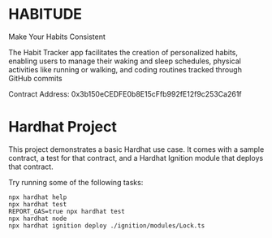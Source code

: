 # HABITUDE

Make Your 
Habits Consistent

The Habit Tracker app facilitates the creation of personalized habits, enabling users to manage their waking and sleep schedules, physical activities like running or walking, and coding routines tracked through GitHub commits

Contract Address: 0x3b150eCEDFE0b8E15cFfb992fE12f9c253Ca261f




# Hardhat Project

This project demonstrates a basic Hardhat use case. It comes with a sample contract, a test for that contract, and a Hardhat Ignition module that deploys that contract.

Try running some of the following tasks:

```shell
npx hardhat help
npx hardhat test
REPORT_GAS=true npx hardhat test
npx hardhat node
npx hardhat ignition deploy ./ignition/modules/Lock.ts
```
